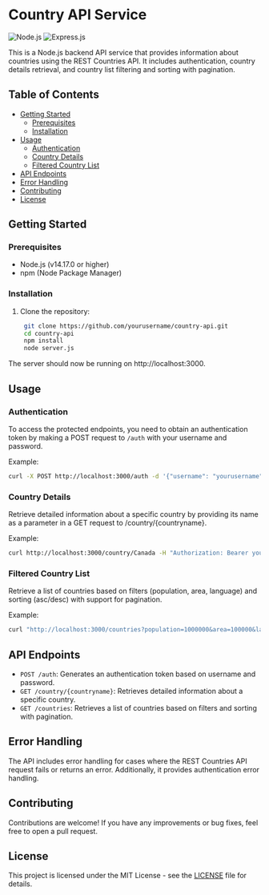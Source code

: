 
# Country API Service

![Node.js](https://img.shields.io/badge/Node.js-v14.17.0-green.svg)
![Express.js](https://img.shields.io/badge/Express.js-v4.17.1-blue.svg)

This is a Node.js backend API service that provides information about countries using the REST Countries API. It includes authentication, country details retrieval, and country list filtering and sorting with pagination.

## Table of Contents

- [Getting Started](#getting-started)
  - [Prerequisites](#prerequisites)
  - [Installation](#installation)
- [Usage](#usage)
  - [Authentication](#authentication)
  - [Country Details](#country-details)
  - [Filtered Country List](#filtered-country-list)
- [API Endpoints](#api-endpoints)
- [Error Handling](#error-handling)
- [Contributing](#contributing)
- [License](#license)

## Getting Started

### Prerequisites

- Node.js (v14.17.0 or higher)
- npm (Node Package Manager)

### Installation

1. Clone the repository:

   ```bash
    git clone https://github.com/yourusername/country-api.git
    cd country-api
    npm install
    node server.js
	 ```

The server should now be running on http://localhost:3000.

## Usage

### Authentication

To access the protected endpoints, you need to obtain an authentication token by making a POST request to `/auth` with your username and password.

Example:

```bash
curl -X POST http://localhost:3000/auth -d '{"username": "yourusername", "password": "yourpassword"}'
```

### Country Details
Retrieve detailed information about a specific country by providing its name as a parameter in a GET request to /country/{countryname}.

Example:

```bash
curl http://localhost:3000/country/Canada -H "Authorization: Bearer yourtoken"
```

### Filtered Country List
Retrieve a list of countries based on filters (population, area, language) and sorting (asc/desc) with support for pagination.

Example:

```bash
curl "http://localhost:3000/countries?population=1000000&area=100000&language=english&sort=asc&page=1&limit=10" -H "Authorization: Bearer yourtoken"
```


## API Endpoints

- `POST /auth`: Generates an authentication token based on username and password.
- `GET /country/{countryname}`: Retrieves detailed information about a specific country.
- `GET /countries`: Retrieves a list of countries based on filters and sorting with pagination.

## Error Handling

The API includes error handling for cases where the REST Countries API request fails or returns an error. Additionally, it provides authentication error handling.

## Contributing

Contributions are welcome! If you have any improvements or bug fixes, feel free to open a pull request.


## License

This project is licensed under the MIT License - see the [LICENSE](LICENSE) file for details.

